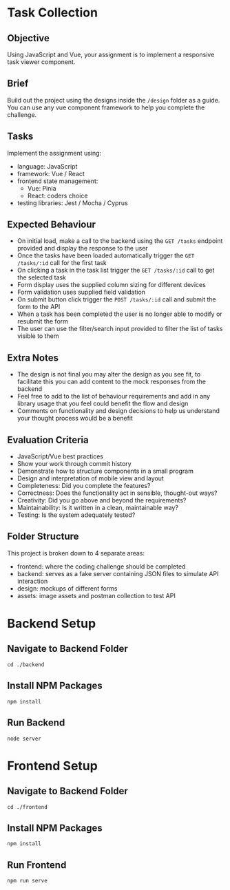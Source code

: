 # Task Collection

## Objective
Using JavaScript and Vue, your assignment is to implement a responsive task viewer component.

## Brief
Build out the project using the designs inside the `/design` folder as a guide. You can use any vue component framework to help you complete the challenge. 

## Tasks
Implement the assignment using:
  - language: JavaScript
  - framework: Vue / React
  - frontend state management: 
    - Vue: Pinia
    - React: coders choice
  - testing libraries: Jest / Mocha / Cyprus

## Expected Behaviour
- On initial load, make a call to the backend using the `GET /tasks` endpoint provided and display the response to the user
- Once the tasks have been loaded automatically trigger the `GET /tasks/:id` call for the first task
- On clicking a task in the task list trigger the `GET /tasks/:id` call to get the selected task
- Form display uses the supplied column sizing for different devices
- Form validation uses supplied field validation
- On submit button click trigger the `POST /tasks/:id` call and submit the form to the API
- When a task has been completed the user is no longer able to modify or resubmit the form
- The user can use the filter/search input provided to filter the list of tasks visible to them

## Extra Notes
- The design is not final you may alter the design as you see fit, to facilitate this you can add content to the mock responses from the backend
- Feel free to add to the list of behaviour requirements and add in any library usage that you feel could benefit the flow and design
- Comments on functionality and design decisions to help us understand your thought process would be a benefit

## Evaluation Criteria
- JavaScript/Vue best practices
- Show your work through commit history
- Demonstrate how to structure components in a small program
- Design and interpretation of mobile view and layout
- Completeness: Did you complete the features?
- Correctness: Does the functionality act in sensible, thought-out ways?
- Creativity: Did you go above and beyond the requirements?
- Maintainability: Is it written in a clean, maintainable way?
- Testing: Is the system adequately tested?

## Folder Structure
This project is broken down to 4 separate areas:
- frontend: where the coding challenge should be completed
- backend: serves as a fake server containing JSON files to simulate API interaction
- design: mockups of different forms
- assets: image assets and postman collection to test API

# Backend Setup
## Navigate to Backend Folder
```
cd ./backend
```

## Install NPM Packages
```
npm install
```

## Run Backend
```
node server
```

# Frontend Setup
## Navigate to Backend Folder
```
cd ./frontend
```

## Install NPM Packages
```
npm install
```

## Run Frontend
```
npm run serve
```
